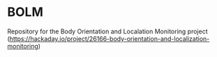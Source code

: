 # BOLM
Repository for the Body Orientation and Localation Monitoring project (https://hackaday.io/project/26166-body-orientation-and-localization-monitoring)
